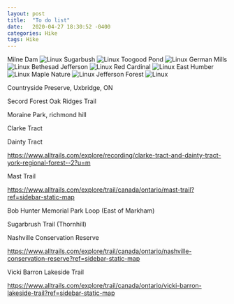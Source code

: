 ```yaml
---
layout: post
title:  "To do list"
date:   2020-04-27 18:30:52 -0400
categories: Hike
tags: Hike
---
```


Milne Dam
![Linux]({{site.baseurl}}/images/milnedam.png)
Sugarbush
![Linux]({{site.baseurl}}/images/sugarbush.png)
Toogood Pond
![Linux]({{site.baseurl}}/images/toogood.png)
German Mills
![Linux]({{site.baseurl}}/images/germanmills.png)
Bethesad Jefferson
![Linux]({{site.baseurl}}/images/bethesda.png)
Red Cardinal
![Linux]({{site.baseurl}}/images/redcardinal.png)
East Humber
![Linux]({{site.baseurl}}/images/easthumber.png)
Maple Nature 
![Linux]({{site.baseurl}}/images/maplenature.png)
Jefferson Forest
![Linux]({{site.baseurl}}/images/jefferson.png)


Countryside Preserve, Uxbridge, ON

Secord Forest Oak Ridges Trail

Moraine Park, richmond hill

Clarke Tract 

Dainty Tract

https://www.alltrails.com/explore/recording/clarke-tract-and-dainty-tract-york-regional-forest--2?u=m

Mast Trail

https://www.alltrails.com/explore/trail/canada/ontario/mast-trail?ref=sidebar-static-map

Bob Hunter Memorial Park Loop (East of Markham)

Sugarbrush Trail  (Thornhill)

Nashville Conservation Reserve

https://www.alltrails.com/explore/trail/canada/ontario/nashville-conservation-reserve?ref=sidebar-static-map

Vicki Barron Lakeside Trail

https://www.alltrails.com/explore/trail/canada/ontario/vicki-barron-lakeside-trail?ref=sidebar-static-map

